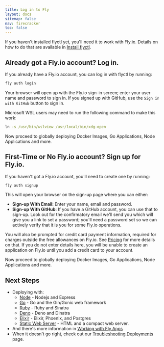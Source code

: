 ```yaml
---
title: Log in to Fly
layout: docs
sitemap: false
nav: firecracker
toc: false
---
```


If you haven't installed flyctl yet, you'll need it to work with Fly.io. Details on how to do that are available in [Install flyctl](/docs/hands-on/install-flyctl/).

## Already got a Fly.io account? Log in.

If you already have a Fly.io account, you can log in with flyctl by running:

```cmd
fly auth login
```

Your browser will open up with the Fly.io sign-in screen; enter your user name and password to sign in. If you signed up with GitHub, use the `Sign in with GitHub` button to sign in.

Microsoft WSL users may need to run the following command to make this work:

```cmd
ln -s /usr/bin/wslview /usr/local/bin/xdg-open
```

Now proceed to globally deploying Docker Images, Go Applications, Node Applications and more.

## First-Time or No Fly.io account? Sign up for Fly.io.

If you haven't got a Fly.io account, you'll need to create one by running:

```cmd
fly auth signup
```

This will open your browser on the sign-up page where you can either:

* **Sign-up With Email**: Enter your name, email and password.
* **Sign-up With GitHub**: If you have a GitHub account, you can use that to sign-up. Look out for the confirmatory email we'll send you which will give you a link to set a password; you'll need a password set so we can actively verify that it is you for some Fly.io operations.

You will also be prompted for credit card payment information, required for charges outside the free allowances on Fly.io. See [Pricing](/docs/about/pricing) for more details on that. If you do not enter details here, you will be unable to create an application on Fly.io until you add a credit card to your account.

Now proceed to globally deploying Docker Images, Go Applications, Node Applications and more.

## Next Steps

* Deploying with:
  * [Node](/docs/languages-and-frameworks/node/) - Nodejs and Express
  * [Go](/docs/languages-and-frameworks/golang/) - Go and the Gin/Gonic web framework
  * [Ruby](/docs/languages-and-frameworks/ruby/) - Ruby and Sinatra
  * [Deno](/docs/languages-and-frameworks/deno/) - Deno and Dinatra
  * [Elixir](/docs/elixir/languages-and-frameworks/) - Elixir, Phoenix, and Postgres
  * [Static Web Server](/docs/languages-and-frameworks/static/) - HTML and a compact web server.
* And there's more information in [Working with Fly Apps](/docs/languages-and-frameworks/working-with-fly-apps/)
* When it doesn't go right, check out our [Troubleshooting Deployments](/docs/languages-and-frameworks/troubleshooting/) page.

